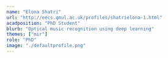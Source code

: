 ```yaml
---
name: "Elona Shatri"
url: "http://eecs.qmul.ac.uk/profiles/shatrielona-1.html"
acadposition: "PhD Student"
blurb: "Optical music recognition using deep learning"
themes: ["mir"]
role: "PhD"
image: "./defaultprofile.png"
---
```

